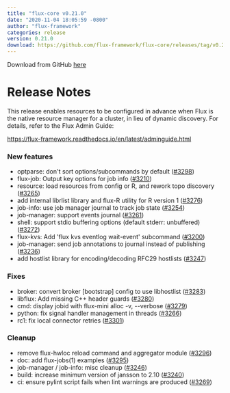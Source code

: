 ```yaml
---
title: "flux-core v0.21.0"
date: "2020-11-04 18:05:59 -0800"
author: "flux-framework"
categories: release
version: 0.21.0
download: https://github.com/flux-framework/flux-core/releases/tag/v0.21.0
---
```


Download from GitHub [here](https://github.com/flux-framework/flux-core/releases/tag/v0.21.0)

# Release Notes

This release enables resources to be configured in advance when Flux is
the native resource manager for a cluster, in lieu of dynamic discovery.
For details, refer to the Flux Admin Guide:

https://flux-framework.readthedocs.io/en/latest/adminguide.html

### New features

 * optparse: don't sort options/subcommands by default ([#3298](https://github.com/flux-framework/flux-core/issues/3298))
 * flux-job: Output key options for job info ([#3210](https://github.com/flux-framework/flux-core/issues/3210))
 * resource: load resources from config or R, and rework topo discovery ([#3265](https://github.com/flux-framework/flux-core/issues/3265))
 * add internal librlist library and flux-R utility for R version 1 ([#3276](https://github.com/flux-framework/flux-core/issues/3276))
 * job-info: use job manager journal to track job state ([#3254](https://github.com/flux-framework/flux-core/issues/3254))
 * job-manager: support events journal ([#3261](https://github.com/flux-framework/flux-core/issues/3261))
 * shell: support stdio buffering options (default stderr: unbuffered) ([#3272](https://github.com/flux-framework/flux-core/issues/3272))
 * flux-kvs: Add 'flux kvs eventlog wait-event' subcommand ([#3200](https://github.com/flux-framework/flux-core/issues/3200))
 * job-manager: send job annotations to journal instead of publishing ([#3236](https://github.com/flux-framework/flux-core/issues/3236))
 * add hostlist library for encoding/decoding RFC29 hostlists ([#3247](https://github.com/flux-framework/flux-core/issues/3247))

### Fixes

 * broker: convert broker [bootstrap] config to use libhostlist ([#3283](https://github.com/flux-framework/flux-core/issues/3283))
 * libflux: Add missing C++ header guards ([#3280](https://github.com/flux-framework/flux-core/issues/3280))
 * cmd: display jobid with flux-mini alloc -v, --verbose ([#3279](https://github.com/flux-framework/flux-core/issues/3279))
 * python: fix signal handler management in threads ([#3266](https://github.com/flux-framework/flux-core/issues/3266))
 * rc1: fix local connector retries ([#3301](https://github.com/flux-framework/flux-core/issues/3301))

### Cleanup

 * remove flux-hwloc reload command and aggregator module ([#3296](https://github.com/flux-framework/flux-core/issues/3296))
 * doc: add flux-jobs(1) examples ([#3295](https://github.com/flux-framework/flux-core/issues/3295))
 * job-manager / job-info: misc cleanup ([#3246](https://github.com/flux-framework/flux-core/issues/3246))
 * build: increase minimum version of jansson to 2.10 ([#3240](https://github.com/flux-framework/flux-core/issues/3240))
 * ci: ensure pylint script fails when lint warnings are produced ([#3269](https://github.com/flux-framework/flux-core/issues/3269))


